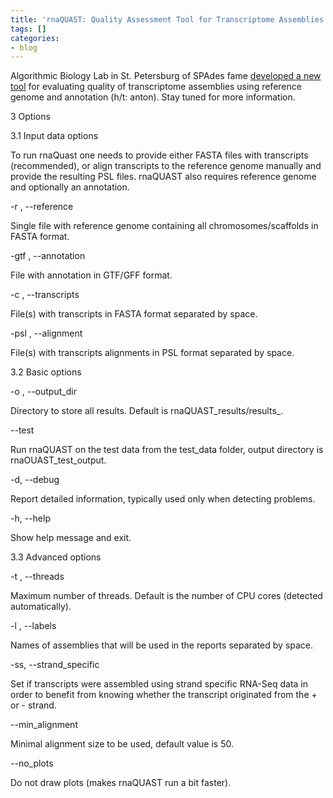 ```yaml
---
title: 'rnaQUAST: Quality Assessment Tool for Transcriptome Assemblies'
tags: []
categories:
- blog
---
```

Algorithmic Biology Lab in St. Petersburg of SPAdes fame [developed a new
tool](http://bioinf.spbau.ru/en/rnaquast) for evaluating quality of
transcriptome assemblies using reference genome and annotation (h/t: anton).
Stay tuned for more information.
<!--more-->

>

3 Options

3.1 Input data options

To run rnaQuast one needs to provide either FASTA files with transcripts
(recommended), or align transcripts to the reference genome manually and
provide the resulting PSL files. rnaQUAST also requires reference genome and
optionally an annotation.

-r , --reference 

Single file with reference genome containing all chromosomes/scaffolds in
FASTA format.

-gtf , --annotation 

File with annotation in GTF/GFF format.

-c , --transcripts 

File(s) with transcripts in FASTA format separated by space.

-psl , --alignment 

File(s) with transcripts alignments in PSL format separated by space.

3.2 Basic options

-o , --output_dir 

Directory to store all results. Default is rnaQUAST_results/results_.

\--test

Run rnaQUAST on the test data from the test_data folder, output directory is
rnaOUAST_test_output.

-d, --debug 

Report detailed information, typically used only when detecting problems.

-h, --help 

Show help message and exit.

3.3 Advanced options

-t , --threads 

Maximum number of threads. Default is the number of CPU cores (detected
automatically).

-l , --labels 

Names of assemblies that will be used in the reports separated by space.

-ss, --strand_specific 

Set if transcripts were assembled using strand specific RNA-Seq data in order
to benefit from knowing whether the transcript originated from the + or -
strand.

\--min_alignment

Minimal alignment size to be used, default value is 50.

\--no_plots

Do not draw plots (makes rnaQUAST run a bit faster).

